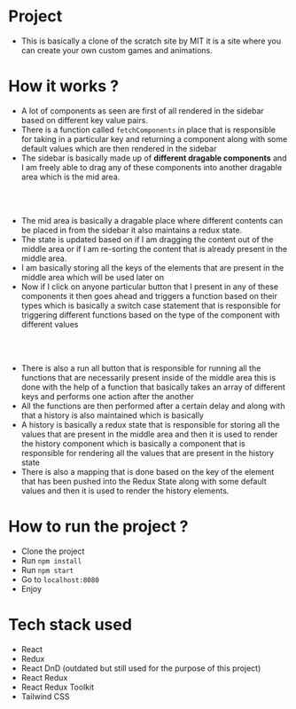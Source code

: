 # Project

- This is basically a clone of the scratch site by MIT it is a site where you can create your own custom games and animations.

# How it works ?

- A lot of components as seen are first of all rendered in the sidebar based on different key value pairs.
- There is a function called `fetchComponents` in place that is responsible for taking in a particular key and returning a component along with some default values which are then rendered in the sidebar
- The sidebar is basically made up of **different dragable components** and I am freely able to drag any of these components into another dragable area which is the mid area.

<br/>
<br/>

- The mid area is basically a dragable place where different contents can be placed in from the sidebar it also maintains a redux state.
- The state is updated based on if I am dragging the content out of the middle area or if I am re-sorting the content that is already present in the middle area.
-  I am basically storing all the keys of the elements that are present in the middle area which will be used later on
- Now if I click on anyone particular button that I present in any of these components it then goes ahead and triggers a function based on their types which is basically a switch case statement that is responsible for triggering different functions based on the type of the component with different values

<br/>
<br/>

- There is also a run all button that is responsible for running all the functions that are necessarily present inside of the middle area this is done with the help of a function that basically takes an array of different keys and performs one action after the another
- All the functions are then performed after a certain delay and along with that a history is also maintained which is basically
- A history is basically a redux state that is responsible for storing all the values that are present in the middle area and then it is used to render the history component which is basically a component that is responsible for rendering all the values that are present in the history state
- There is also a mapping that is done based on the key of the element that has been pushed into the Redux State along with some default values and then it is used to render the history elements.

# How to run the project ?

- Clone the project
- Run `npm install`
- Run `npm start`
- Go to `localhost:8080`
- Enjoy

# Tech stack used

- React
- Redux
- React DnD (outdated but still used for the purpose of this project)
- React Redux
- React Redux Toolkit
- Tailwind CSS